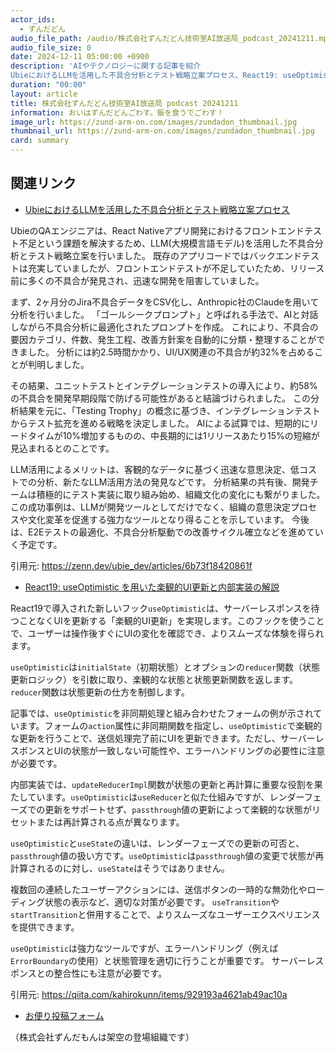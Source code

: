 ```yaml
---
actor_ids:
  - ずんだどん
audio_file_path: /audio/株式会社ずんだどん技術室AI放送局_podcast_20241211.mp3
audio_file_size: 0
date: 2024-12-11 05:00:00 +0900
description: 'AIやテクノロジーに関する記事を紹介  
UbieにおけるLLMを活用した不具合分析とテスト戦略立案プロセス、React19: useOptimistic を用いた楽観的UI更新と内部実装の解説'
duration: "00:00"
layout: article
title: 株式会社ずんだどん技術室AI放送局 podcast 20241211
information: おいはずんだどんごわす。飯を食うでごわす！
image_url: https://zund-arm-on.com/images/zundadon_thumbnail.jpg
thumbnail_url: https://zund-arm-on.com/images/zundadon_thumbnail.jpg
card: summary
---
```


## 関連リンク


- [UbieにおけるLLMを活用した不具合分析とテスト戦略立案プロセス](https://zenn.dev/ubie_dev/articles/6b73f18420861f)  



UbieのQAエンジニアは、React Nativeアプリ開発におけるフロントエンドテスト不足という課題を解決するため、LLM(大規模言語モデル)を活用した不具合分析とテスト戦略立案を行いました。  既存のアプリコードではバックエンドテストは充実していましたが、フロントエンドテストが不足していたため、リリース前に多くの不具合が発見され、迅速な開発を阻害していました。

まず、2ヶ月分のJira不具合データをCSV化し、Anthropic社のClaudeを用いて分析を行いました。  「ゴールシークプロンプト」と呼ばれる手法で、AIと対話しながら不具合分析に最適化されたプロンプトを作成。  これにより、不具合の要因カテゴリ、件数、発生工程、改善方針案を自動的に分類・整理することができました。  分析には約2.5時間かかり、UI/UX関連の不具合が約32%を占めることが判明しました。

その結果、ユニットテストとインテグレーションテストの導入により、約58%の不具合を開発早期段階で防げる可能性があると結論づけられました。  この分析結果を元に、「Testing Trophy」の概念に基づき、インテグレーションテストからテスト拡充を進める戦略を決定しました。  AIによる試算では、短期的にリードタイムが10%増加するものの、中長期的には1リリースあたり15%の短縮が見込まれるとのことです。

LLM活用によるメリットは、客観的なデータに基づく迅速な意思決定、低コストでの分析、新たなLLM活用方法の発見などです。  分析結果の共有後、開発チームは積極的にテスト実装に取り組み始め、組織文化の変化にも繋がりました。  この成功事例は、LLMが開発ツールとしてだけでなく、組織の意思決定プロセスや文化変革を促進する強力なツールとなり得ることを示しています。 今後は、E2Eテストの最適化、不具合分析駆動での改善サイクル確立などを進めていく予定です。


引用元: https://zenn.dev/ubie_dev/articles/6b73f18420861f


- [React19: useOptimistic を用いた楽観的UI更新と内部実装の解説](https://qiita.com/kahirokunn/items/929193a4621ab49ac10a)  


React19で導入された新しいフック`useOptimistic`は、サーバーレスポンスを待つことなくUIを更新する「楽観的UI更新」を実現します。このフックを使うことで、ユーザーは操作後すぐにUIの変化を確認でき、よりスムーズな体験を得られます。

`useOptimistic`は`initialState`（初期状態）とオプションの`reducer`関数（状態更新ロジック）を引数に取り、楽観的な状態と状態更新関数を返します。  `reducer`関数は状態更新の仕方を制御します。

記事では、`useOptimistic`を非同期処理と組み合わせたフォームの例が示されています。フォームの`action`属性に非同期関数を指定し、`useOptimistic`で楽観的な更新を行うことで、送信処理完了前にUIを更新できます。ただし、サーバーレスポンスとUIの状態が一致しない可能性や、エラーハンドリングの必要性に注意が必要です。

内部実装では、`updateReducerImpl`関数が状態の更新と再計算に重要な役割を果たしています。`useOptimistic`は`useReducer`と似た仕組みですが、レンダーフェーズでの更新をサポートせず、`passthrough`値の更新によって楽観的な状態がリセットまたは再計算される点が異なります。

`useOptimistic`と`useState`の違いは、レンダーフェーズでの更新の可否と、`passthrough`値の扱い方です。`useOptimistic`は`passthrough`値の変更で状態が再計算されるのに対し、`useState`はそうではありません。

複数回の連続したユーザーアクションには、送信ボタンの一時的な無効化やローディング状態の表示など、適切な対策が必要です。  `useTransition`や`startTransition`と併用することで、よりスムーズなユーザーエクスペリエンスを提供できます。

`useOptimistic`は強力なツールですが、エラーハンドリング（例えば`ErrorBoundary`の使用）と状態管理を適切に行うことが重要です。  サーバーレスポンスとの整合性にも注意が必要です。


引用元: https://qiita.com/kahirokunn/items/929193a4621ab49ac10a



- [お便り投稿フォーム](https://forms.gle/ffg4JTfqdiqK62qf9)

（株式会社ずんだもんは架空の登場組織です）
